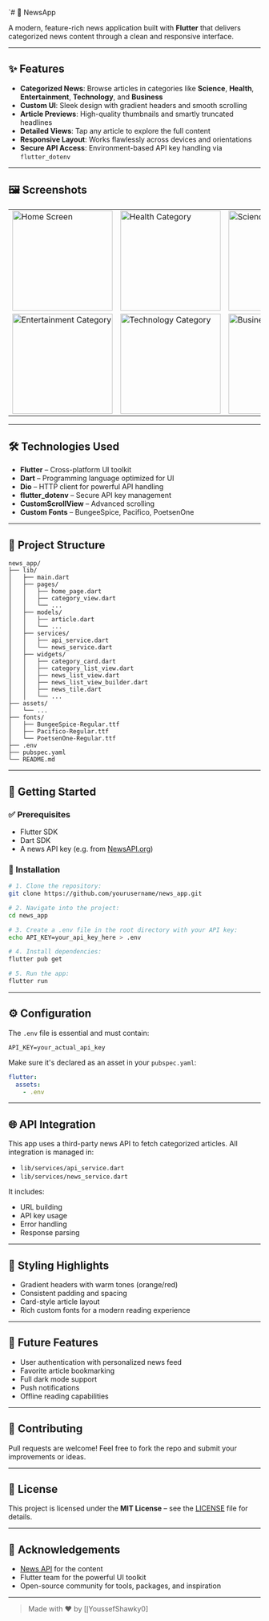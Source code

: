 `# 📱 NewsApp

A modern, feature-rich news application built with **Flutter** that delivers categorized news content through a clean and responsive interface.

---

## ✨ Features

- **Categorized News**: Browse articles in categories like **Science**, **Health**, **Entertainment**, **Technology**, and **Business**
- **Custom UI**: Sleek design with gradient headers and smooth scrolling
- **Article Previews**: High-quality thumbnails and smartly truncated headlines
- **Detailed Views**: Tap any article to explore the full content
- **Responsive Layout**: Works flawlessly across devices and orientations
- **Secure API Access**: Environment-based API key handling via `flutter_dotenv`

---

## 🖼️ Screenshots

<table>
  <tr>
    <td><img src="https://drive.google.com/file/d/13TfouSEmpKdJ6OwVGW_v481P_ZHlTtfN/view?usp=drive_link" alt="Home Screen" width="200"/></td>
    <td><img src="https://drive.google.com/file/d/1URdJbDxNr1SlcbKplp2rRZf0gHqzIYVV/view?usp=drive_link" alt="Health Category" width="200"/></td>
    <td><img src="screenshots/science_screen.png" alt="Science Category" width="200"/></td>
  </tr>
  <tr>
    <td><img src="https://drive.google.com/file/d/1Mg_GM_3l2byE_GJQLY7dw8EkrRPVJ4q8/view?usp=drive_link" alt="Entertainment Category" width="200"/></td>
    <td><img src="https://drive.google.com/file/d/1MleqQQLTgI4yEYkZZ2EARIEZAfhJf9vv/view?usp=drive_link" alt="Technology Category" width="200"/></td>
    <td><img src="https://drive.google.com/file/d/1SaTgMM_sExsftqW_UU4fxP-D4ce1PsDo/view?usp=drive_link" alt="Business Category" width="200"/></td>
  </tr>
</table>

---

## 🛠️ Technologies Used

- **Flutter** – Cross-platform UI toolkit
- **Dart** – Programming language optimized for UI
- **Dio** – HTTP client for powerful API handling
- **flutter_dotenv** – Secure API key management
- **CustomScrollView** – Advanced scrolling
- **Custom Fonts** – BungeeSpice, Pacifico, PoetsenOne

---

## 📁 Project Structure

```
news_app/
├── lib/
│   ├── main.dart
│   ├── pages/
│   │   ├── home_page.dart
│   │   ├── category_view.dart
│   │   └── ...
│   ├── models/
│   │   ├── article.dart
│   │   └── ...
│   ├── services/
│   │   ├── api_service.dart
│   │   └── news_service.dart
│   ├── widgets/
│   │   ├── category_card.dart
│   │   ├── category_list_view.dart
│   │   ├── news_list_view.dart
│   │   ├── news_list_view_builder.dart
│   │   ├── news_tile.dart
│   │   └── ...
├── assets/
│   └── ...
├── fonts/
│   ├── BungeeSpice-Regular.ttf
│   ├── Pacifico-Regular.ttf
│   └── PoetsenOne-Regular.ttf
├── .env
├── pubspec.yaml
└── README.md
```

---

## 🚀 Getting Started

### ✅ Prerequisites

- Flutter SDK
- Dart SDK
- A news API key (e.g. from [NewsAPI.org](https://newsapi.org))

### 🔧 Installation

```bash
# 1. Clone the repository:
git clone https://github.com/yourusername/news_app.git

# 2. Navigate into the project:
cd news_app

# 3. Create a .env file in the root directory with your API key:
echo API_KEY=your_api_key_here > .env

# 4. Install dependencies:
flutter pub get

# 5. Run the app:
flutter run
```

---

## ⚙️ Configuration

The `.env` file is essential and must contain:

```env
API_KEY=your_actual_api_key
```

Make sure it's declared as an asset in your `pubspec.yaml`:

```yaml
flutter:
  assets:
    - .env
```

---

## 🌐 API Integration

This app uses a third-party news API to fetch categorized articles. All integration is managed in:

- `lib/services/api_service.dart`
- `lib/services/news_service.dart`

It includes:

- URL building
- API key usage
- Error handling
- Response parsing

---

## 🎨 Styling Highlights

- Gradient headers with warm tones (orange/red)
- Consistent padding and spacing
- Card-style article layout
- Rich custom fonts for a modern reading experience

---

## 🔮 Future Features

- User authentication with personalized news feed
- Favorite article bookmarking
- Full dark mode support
- Push notifications
- Offline reading capabilities

---

## 🤝 Contributing

Pull requests are welcome! Feel free to fork the repo and submit your improvements or ideas.

---

## 📄 License

This project is licensed under the **MIT License** – see the [LICENSE](LICENSE) file for details.

---

## 🙌 Acknowledgements

- [News API](https://newsapi.org/) for the content
- Flutter team for the powerful UI toolkit
- Open-source community for tools, packages, and inspiration

---

> Made with ❤️ by [إYoussefShawky0]
